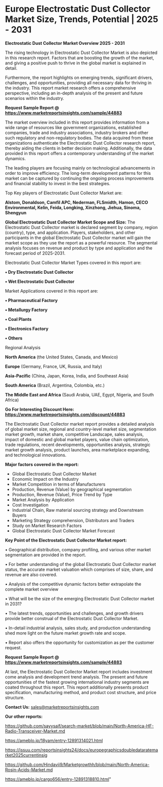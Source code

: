 # Europe Electrostatic Dust Collector Market Size, Trends, Potential | 2025 - 2031

<Strong> Electrostatic Dust Collector Market Overview 2025 - 2031</strong>

The rising technology in Electrostatic Dust Collector Market is also depicted in this research report. Factors that are boosting the growth of the market, and giving a positive push to thrive in the global market is explained in detail.

Furthermore, the report highlights on emerging trends, significant drivers, challenges, and opportunities, providing all necessary data for thriving in the industry. This report market research offers a comprehensive perspective, including an in-depth analysis of the present and future scenarios within the industry.

<strong>Request Sample Report @ <a href=https://www.marketreportsinsights.com/sample/44883>https://www.marketreportsinsights.com/sample/44883</a></strong>

The market overview included in this report provides information from a wide range of resources like government organizations, established companies, trade and industry associations, industry brokers and other such regulatory and non-regulatory bodies. The data acquired from these organizations authenticate the Electrostatic Dust Collector research report, thereby aiding the clients in better decision making. Additionally, the data provided in this report offers a contemporary understanding of the market dynamics.

The leading players are focusing mainly on technological advancements in order to improve efficiency. The long-term development patterns for this market can be captured by continuing the ongoing process improvements and financial stability to invest in the best strategies.

Top Key players of Electrostatic Dust Collector Market are:

<strong>Alstom, Donaldson, Camfil APC, Nederman, FLSmidth, Hamon, CECO Environmental, Kelin, Feida, Longking, Xinzhong, Jiehua, Sinoma, Shengyun</strong>

<strong><b>Global Electrostatic Dust Collector Market Scope and Size:</b></strong>
The Electrostatic Dust Collector market is declared segment by company, region (country), type, and application. Players, stakeholders, and other participants in the global Electrostatic Dust Collector market will gain the market scope as they use the report as a powerful resource. The segmental analysis focuses on revenue and product by type and application and the forecast period of 2025-2031.

Electrostatic Dust Collector Market Types covered in this report are:

<strong>•  Dry Electrostatic Dust Collector

•  Wet Electrostatic Dust Collector</strong>

Market Applications covered in this report are:

<strong>•  Pharmaceutical Factory

•  Metallurgy Factory

•  Coal Plants

•  Electronics Factory

•  Others</strong> 

Regional Analysis

<strong>North America</strong> (the United States, Canada, and Mexico)

<strong>Europe</strong> (Germany, France, UK, Russia, and Italy)

<strong>Asia-Pacific</strong> (China, Japan, Korea, India, and Southeast Asia)

<strong>South America</strong> (Brazil, Argentina, Colombia, etc.)

<strong>The Middle East and Africa</strong> (Saudi Arabia, UAE, Egypt, Nigeria, and South Africa)

<strong>Go For Interesting Discount Here: <a href=https://www.marketreportsinsights.com/discount/44883>https://www.marketreportsinsights.com/discount/44883</a></strong>

The Electrostatic Dust Collector market report provides a detailed analysis of global market size, regional and country-level market size, segmentation market growth, market share, competitive Landscape, sales analysis, impact of domestic and global market players, value chain optimization, trade regulations, recent developments, opportunities analysis, strategic market growth analysis, product launches, area marketplace expanding, and technological innovations.

<strong><b>Major factors covered in the report:</b></strong>
<ul>
  <li>Global Electrostatic Dust Collector Market </li>
  <li>Economic Impact on the Industry</li>
  <li>Market Competition in terms of Manufacturers</li>
  <li>Production, Revenue (Value) by geographical segmentation</li>
  <li>Production, Revenue (Value), Price Trend by Type</li>
  <li>Market Analysis by Application</li>
  <li>Cost Investigation</li>
  <li>Industrial Chain, Raw material sourcing strategy and Downstream Buyers</li>
  <li>Marketing Strategy comprehension, Distributors and Traders</li>
  <li>Study on Market Research Factors</li>
  <li>Global Electrostatic Dust Collector Market Forecast</li>
</ul>

<strong><b>Key Point of the Electrostatic Dust Collector Market report:</b></strong>

• Geographical distribution, company profiling, and various other market segmentation are provided in the report.

• For better understanding of the global Electrostatic Dust Collector market status, the accurate market valuation which comprises of size, share, and revenue are also covered.

• Analysis of the competitive dynamic factors better extrapolate the complete market overview

• What will be the size of the emerging Electrostatic Dust Collector market in 2031?

• The latest trends, opportunities and challenges, and growth drivers provide better construal of the Electrostatic Dust Collector Market.

• In-detail industrial analysis, sales study, and production understanding shed more light on the future market growth rate and scope.

• Report also offers the opportunity for customization as per the customer request.

<strong>Request Sample Report @ <a href=https://www.marketreportsinsights.com/sample/44883>https://www.marketreportsinsights.com/sample/44883</a></strong>

At last, the Electrostatic Dust Collector Market report includes investment come analysis and development trend analysis. The present and future opportunities of the fastest growing international industry segments are coated throughout this report. This report additionally presents product specification, manufacturing method, and product cost structure, and price structure.

<strong>Contact Us:</strong>
sales@marketreportsinsights.com

<strong>Our other reports:</strong>

<a href=https://github.com/sayysaif/search-market/blob/main/North-America-HF-Radio-Transceiver-Market.md>https://github.com/sayysaif/search-market/blob/main/North-America-HF-Radio-Transceiver-Market.md</a>

<a href=https://ameblo.jp/18yam/entry-12891314021.html>https://ameblo.jp/18yam/entry-12891314021.html</a>

<a href=https://issuu.com/reportsinsights24/docs/europegraphicsdoubledataratemarket2025currentinsig>https://issuu.com/reportsinsights24/docs/europegraphicsdoubledataratemarket2025currentinsig</a>

<a href=https://github.com/Hindavii9/Marketgrowthh/blob/main/North-America-Rosin-Acids-Market.md>https://github.com/Hindavii9/Marketgrowthh/blob/main/North-America-Rosin-Acids-Market.md</a>

<a href=https://ameblo.jp/cargo656/entry-12891318810.html>https://ameblo.jp/cargo656/entry-12891318810.html</a>"

